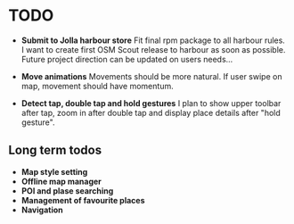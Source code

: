 
# TODO

- **Submit to Jolla harbour store**
  Fit final rpm package to all harbour rules. 
  I want to create first OSM Scout release to harbour 
  as soon as possible. Future project direction can
  be updated on users needs...
    
- **Move animations**
  Movements should be more natural. If user swipe on map, 
  movement should have momentum.

- **Detect tap, double tap and hold gestures**
  I plan to show upper toolbar after tap, 
  zoom in after double tap and display place details after 
  "hold gesture".
  
## Long term todos

- **Map style setting**
- **Offline map manager**
- **POI and plase searching**
- **Management of favourite places**
- **Navigation**

